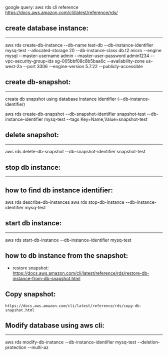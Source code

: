 google query: aws rds cli reference
   https://docs.aws.amazon.com/cli/latest/reference/rds/
## create database instance:
----------------------------
  aws rds create-db-instance --db-name test-db --db-instance-identifier mysq-test --allocated-storage 20 --db-instance-class db.t2.micro --engine mysql --master-username admin --master-user-password admin1234 --vpc-security-group-ids sg-005bbf08c8b5baa6c --availability-zone us-west-2a --port 3306 --engine-version  5.7.22 --publicly-accessible 

## create db-snapshot:
----------------------
  create db snapshot using database instance identifier  (--db-instance-identifier)

  aws rds create-db-snapshot --db-snapshot-identifier snapshot-test --db-instance-identifier mysq-test --tags Key=Name,Value=snapshot-test



## delete snapshot:
-------------------
 aws rds delete-db-snapshot --db-snapshot-identifier snapshot-test


## stop db instance:
--------------------
## how to find db instance identifier:
   aws rds describe-db-instances
 aws rds stop-db-instance --db-instance-identifier mysq-test


## start db instance:
----------------------

aws rds start-db-instance --db-instance-identifier mysq-test


## how to db instance from the snapshot:
  
  * restore snapshot:
      https://docs.aws.amazon.com/cli/latest/reference/rds/restore-db-instance-from-db-snapshot.html
## Copy snapshot:
    https://docs.aws.amazon.com/cli/latest/reference/rds/copy-db-snapshot.html



## Modify database using aws cli:
----------------------------------

aws rds  modify-db-instance --db-instance-identifier mysq-test --deletion-protection --multi-az

